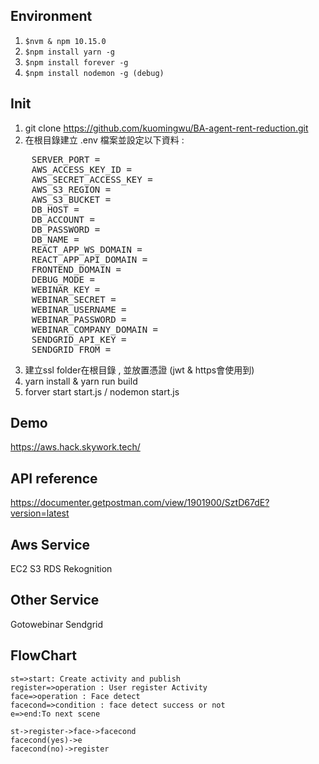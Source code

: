 ## Environment
1. `$nvm & npm 10.15.0`
2. `$npm install yarn -g`
3. `$npm install forever -g`
4. `$npm install nodemon -g (debug)`

## Init
1. git clone https://github.com/kuomingwu/BA-agent-rent-reduction.git
2. 在根目錄建立 .env 檔案並設定以下資料 : 

<pre>
    SERVER_PORT = 
    AWS_ACCESS_KEY_ID = 
    AWS_SECRET_ACCESS_KEY = 
    AWS_S3_REGION = 
    AWS_S3_BUCKET = 
    DB_HOST = 
    DB_ACCOUNT = 
    DB_PASSWORD = 
    DB_NAME = 
    REACT_APP_WS_DOMAIN = 
    REACT_APP_API_DOMAIN = 
    FRONTEND_DOMAIN = 
    DEBUG_MODE = <true 為debug 模式 , 將使用cors>
    WEBINAR_KEY = 
    WEBINAR_SECRET = 
    WEBINAR_USERNAME = 
    WEBINAR_PASSWORD = 
    WEBINAR_COMPANY_DOMAIN = 
    SENDGRID_API_KEY = 
    SENDGRID_FROM = 
</pre>

3. 建立ssl folder在根目錄 , 並放置憑證 (jwt & https會使用到)
4. yarn install & yarn run build
5. forver start start.js / nodemon start.js

## Demo
https://aws.hack.skywork.tech/

## API reference
https://documenter.getpostman.com/view/1901900/SztD67dE?version=latest

## Aws Service
EC2 S3 RDS Rekognition

## Other Service
Gotowebinar Sendgrid

## FlowChart
```flow
st=>start: Create activity and publish
register=>operation : User register Activity
face=>operation : Face detect
facecond=>condition : face detect success or not
e=>end:To next scene

st->register->face->facecond
facecond(yes)->e
facecond(no)->register
```
